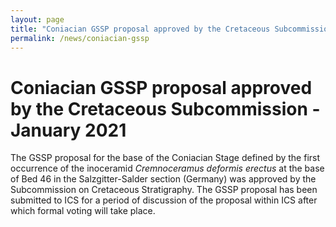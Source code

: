 ```yaml
---
layout: page
title: "Coniacian GSSP proposal approved by the Cretaceous Subcommission"
permalink: /news/coniacian-gssp
---
```

# Coniacian GSSP proposal approved by the Cretaceous Subcommission - January 2021

The GSSP proposal for the base of the Coniacian Stage defined by the first occurrence of the inoceramid _Cremnoceramus deformis erectus_ at the base of Bed 46 in the Salzgitter-Salder section (Germany) was approved by the Subcommission on Cretaceous Stratigraphy. The GSSP proposal has been submitted to ICS for a period of discussion of the proposal within ICS after which formal voting will take place.
